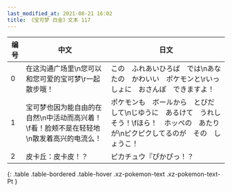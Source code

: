 ```yaml
---
last_modified_at: 2021-08-21 16:02
title: 《宝可梦 白金》文本 117
---
```

| 编号 | 中文 | 日文 |
| ---- | ---- | ---- |
| 0 | 在这沟通广场里\n您可以和您可爱的宝可梦\r一起散步哦！ | この　ふれあいひろば　では\nあなたの　かわいい　ポケモンと\rいっしょに　おさんぽ　できますよ！ |
| 1 | 宝可梦也因为能自由的在自然\n中活动而高兴着！\f看！脸颊不是在轻轻地\n散发着高兴的电流么！ | ポケモンも　ボールから　とびだして\nじゆうに　あるけて　うれしそう！\fほら！　ホッペの　あたりが\nピクピクしてるのが　その　しょうこ！ |
| 2 | 皮卡丘：皮卡皮！？ | ピカチュウ『ぴかぴっ！？ |
{: .table .table-bordered .table-hover .xz-pokemon-text .xz-pokemon-text-Pt }